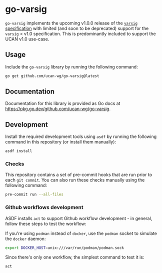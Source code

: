 # go-varsig

`go-varsig` implements the upcoming v1.0.0 release of the [`varsig` specification](https://github.com/ChainAgnostic/varsig/pull/18)
with limited (and soon to be deprecated) support for the `varsig` < v1.0
specification.  This is predominantly included to support the UCAN v1.0
use-case.

## Usage

Include the `go-varsig` library by running the following command:

```bash
go get github.com/ucan-wg/go-varsig@latest
```

## Documentation

Documentation for this library is provided as Go docs at
https://pkg.go.dev/github.com/ucan-wg/go-varsig.

## Development

Install the required development tools using `asdf` by running the
following command in this repository (or install them manually):

```bash
asdf install
```

### Checks

This repository contains a set of pre-commit hooks that are run prior to
each `git commit`.  You can also run these checks manually using the
following command:

```bash
pre-commit run --all-files
```

### Github workflows development

ASDF installs `act` to support Github workflow development - in general,
follow these steps to test the workflow:

If you're using `podman` instead of `docker`, use the `podman` socket to
simulate the `docker` daemon:

```bash
export DOCKER_HOST=unix:///var/run/podman/podman.sock
```

Since there's only one workflow, the simplest command to test it is:

```bash
act
```

